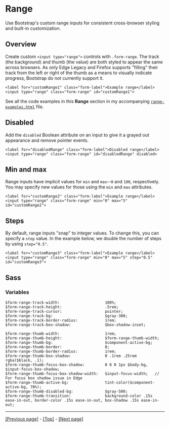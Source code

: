 # Range

Use Bootstrap's custom range inputs for consistent cross-browser styling and built-in customization.

## Overview

Create custom `<input type="range">` controls with `.form-range`. The track (the background) and thumb (the value) are both styled to appear the same across browsers. As only Edge Legacy and Firefox supports "filling" their track from the left or right of the thumb as a means to visually indicate progress, Bootstrap do not currently support it.
```
<label for="customRange1" class="form-label">Example range</label>
<input type="range" class="form-range" id="customRange1">
```
See all the code examples in this **Range** section in my accompanying [`range-examples.html`](https://github.com/AndrewSRea/My_Learning_Port/blob/main/Bootstrap/Forms/Range/range-examples.html) file.

## Disabled

Add the `disabled` Boolean attribute on an input to give it a grayed out appearance and remove pointer events.
```
<label for="disabledRange" class="form-label">Disabled range</label>
<input type="range" class="form-range" id="disabledRange" disabled>
```

## Min and max

Range inputs have implicit values for `min` and `max`--`0` and `100`, respectively. You may specify new values for those using the `min` and `max` attributes.
```
<label for="customRange2" class="form-label">Example range</label>
<input type="range" class="form-range" min="0" max="5" id="customRange2">
```

## Steps

By default, range inputs "snap" to integer values. To change this, you can specify a `step` value. In the example below, we double the number of steps by using `step="0.5"`.
```
<label for="customRange3" class="form-label">Example range</label>
<input type="range" class="form-range" min="0" max="5" step="0.5" id="customRange3">
```

## Sass

### Variables

```
$form-range-track-width:                    100%;
$form-range-track-height:                   .5rem;
$form-range-track-cursor:                   pointer;
$form-range-track-bg:                       $gray-300;
$form-range-track-border-radius:            1rem;
$form-range-track-box-shadow:               $box-shadow-inset;

$form-range-thumb-width:                    1rem;
$form-range-thumb-height:                   $form-range-thumb-width;
$form-range-thumb-bg:                       $component-active-bg;
$form-range-thumb-border:                   0;
$form-range-thumb-border-radius:            1rem;
$form-range-thumb-box-shadow:               0 .1rem .25rem rgba($black, .1);
$form-range-thumb-focus-box-shadow:         0 0 0 1px $body-bg, $input-focus-box-shadow;
$form-range-thumb-focus-box-shadow-width:   $input-focus-width;   // For focus box shadow issue in Edge
$form-range-thumb-active-bg:                tint-color($component-active-bg, 70%);
$form-range-thumb-disabled-bg:              $gray-500;
$form-range-thumb-transition:               background-color .15s ease-in-out, border-color .15s ease-in-out, box-shadow .15s ease-in-out;
```

<hr>

[[Previous page]](https://github.com/AndrewSRea/My_Learning_Port/tree/main/Bootstrap/Forms/Checks_and_Radios#checks-and-radios) - [[Top]](https://github.com/AndrewSRea/My_Learning_Port/tree/main/Bootstrap/Forms/Range#range) - [[Next page]]()
